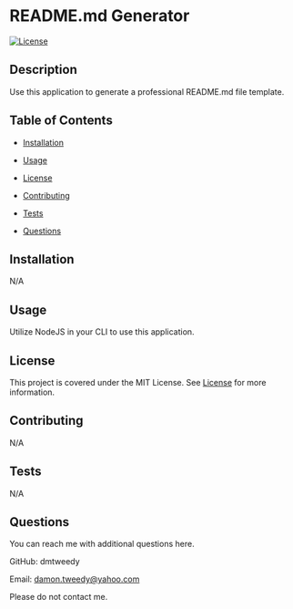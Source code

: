 # README.md Generator

[![License](https://img.shields.io/badge/license-MIT-blue.svg)](https://opensource.org/licenses/MIT)

## Description
Use this application to generate a professional README.md file template.

## Table of Contents
- [Installation](#installation)
- [Usage](#usage)
- [License](#license)

- [Contributing](#contributing)
- [Tests](#tests)
- [Questions](#questions)

## Installation
N/A

## Usage
Utilize NodeJS in your CLI to use this application.

## License

This project is covered under the MIT License. See [License](https://opensource.org/licenses/MIT) for more information.


## Contributing
N/A

## Tests
N/A

## Questions
You can reach me with additional questions here.

GitHub: dmtweedy

Email: damon.tweedy@yahoo.com

Please do not contact me.
